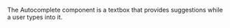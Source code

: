 The Autocomplete component is&nbsp;a&nbsp;textbox that provides suggestions while a&nbsp;user types into&nbsp;it.